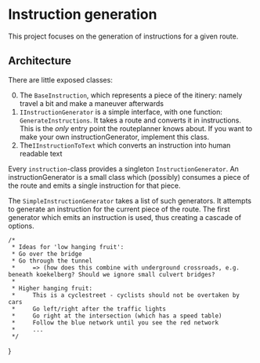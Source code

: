 # Instruction generation

This project focuses on the generation of instructions for a given route.

## Architecture

There are little exposed classes:

0. The `BaseInstruction`, which represents a piece of the itinery: namely travel a bit and make a maneuver afterwards
1. `IInstructionGenerator` is a simple interface, with one function: `GenerateInstructions`. It takes a route and converts it in instructions. This is the _only_ entry point the routeplanner knows about. If you want to make your own instructionGenerator, implement this class.
2. The`IInstructionToText` which converts an instruction into human readable text

Every `instruction`-class provides a singleton `InstructionGenerator`. An instructionGenerator is a small class which (possibly) consumes a piece of the route and emits a single instruction for that piece.

The `SimpleInstructionGenerator` takes a list of such generators. It attempts to generate an instruction for the current piece of the route. The first generator which emits an instruction is used, thus creating a cascade of options.




    /*
     * Ideas for 'low hanging fruit':
     * Go over the bridge
     * Go through the tunnel
     *     => (how does this combine with underground crossroads, e.g. beneath koekelberg? Should we ignore small culvert bridges?
     *
     * Higher hanging fruit:
     *     This is a cyclestreet - cyclists should not be overtaken by cars
     *     Go left/right after the traffic lights
     *     Go right at the intersection (which has a speed table)
     *     Follow the blue network until you see the red network
     *     ...
     */
}